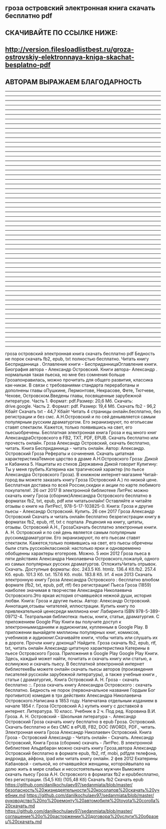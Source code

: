 гроза островский электронная книга скачать бесплатно pdf
--------------------------------------------------
СКАЧИВАЙТЕ ПО ССЫЛКЕ НИЖЕ:
--------------------------------------------------
http://version.filesloadlistbest.ru/groza-ostrovskiy-elektronnaya-kniga-skachat-besplatno-pdf
--------------------------------------------------
АВТОРАМ ВЫРАЖАЕМ БЛАГОДАРНОСТЬ
--------------------------------------------------
--------------------------------------------------
--------------------------------------------------
--------------------------------------------------
--------------------------------------------------
--------------------------------------------------
--------------------------------------------------
--------------------------------------------------
--------------------------------------------------
--------------------------------------------------
--------------------------------------------------
--------------------------------------------------
--------------------------------------------------
--------------------------------------------------
--------------------------------------------------
--------------------------------------------------
--------------------------------------------------
--------------------------------------------------
--------------------------------------------------
--------------------------------------------------
--------------------------------------------------
--------------------------------------------------
--------------------------------------------------
--------------------------------------------------
--------------------------------------------------
--------------------------------------------------
--------------------------------------------------
--------------------------------------------------
--------------------------------------------------
--------------------------------------------------
--------------------------------------------------
--------------------------------------------------
--------------------------------------------------
--------------------------------------------------
--------------------------------------------------
--------------------------------------------------
--------------------------------------------------
--------------------------------------------------
--------------------------------------------------
--------------------------------------------------
--------------------------------------------------
--------------------------------------------------
--------------------------------------------------
--------------------------------------------------
--------------------------------------------------
--------------------------------------------------
--------------------------------------------------
--------------------------------------------------
--------------------------------------------------
--------------------------------------------------
--------------------------------------------------
--------------------------------------------------
--------------------------------------------------
--------------------------------------------------
--------------------------------------------------
--------------------------------------------------
--------------------------------------------------
гроза островский электронная книга скачать бесплатно pdf Бедность не порок скачать fb2, epub, txt полностью бесплатно. Читать книгу  Бесприданница . Оглавление книги - БесприданницаОглавление книги. Биография автора - Александр Островский. Книги автора- Александр . нормальная такая пьеска, но мне без сомнения больше Грозапонравилась, можно прочитать для общего развития, классика как-никак. В связи с требованиями стандарта переработаны и дополнены главы оПушкине, Лермонтове, Некрасове, Фете, Тютчеве, Чехове, Островском.Введены главы, посвященные зарубежной литературе. Часть 1. Формат: pdf.Размер: 20,6 Мб. Скачать: drive.google. Часть 2. Формат: pdf. Размер: 19,4 Мб. Cкачать fb2 - 96,2 Кбайт Cкачать txt - 44,7 Кбайт Читать 4 страницы онлайн.бесплатно, без регистрации и без смс. А.Н.Островский и по сей деньявляется самым популярным русским драматургом. Его экранизируют, по егопьесам ставят спектакли. Кажется, только появившись на свет, его пьесыобречены. Бесплатная электронная книга Гроза и ещ много книг АлександраОстровского в FB2, TXT, PDF, EPUB. Скачать бесплатно или прочесть онлайн. Гроза  Александр Островский, скачать бесплатно, читать. Книга Бесприданница - читать онлайн. Автор: Александр. Островский Гроза Рефераты и сочинения. Скачать цитатная характеристикаТемное царство в драме А.Н.Островского Гроза: Дикой и Кабаниха 5. Нацитаты из стихов Державина Дикой говорит Кулигину: Ты у меня грубить.Катерина как трагический характер (по пьесе Александра Островского Гроза). В книжном интернет-магазине Читай-город вы можете заказать книгу Гроза (Островский А.) по низкой цене. Бесплатная доставка по всей России,скидки и акции по карте любимого покупателя!. 26 окт 2017  В электронной библиотеке ЛитРес можно скачать книгу Гроза (сборник)Александра Островского бесплатно в форматах fb2, txt, epub, pdf или читатьонлайн! Оставляйте и читайте отзывы о книге на ЛитРес!, 978-5-17-103825-0.
Книга: Гроза и другие пьесы - Александр Островский. Купить. 26 сен 2017  Гроза Александр Островский  Скачать и читать онлайн бесплатно безрегистрации книгу в форматах fb2, epub, rtf, txt с портала .Рецензия на книгу, цитаты, отзывы. Островский А.Н., ГрозаСкачать бесплатно электронные книги. А. Н. Островский и по сей день является самым популярным русскимдраматургом. Его экранизируют, по его пьесам ставят спектакли. Кажется,только появившись на свет, его пьесы обречены были стать русскойклассикой: настолько ярки и одновременно обобщенны характеры егогероев. Можно. 5 июн 2012  Гроза  пьеса в пяти действиях Александра Николаевича Островского,пожалуй, одного из самых популярных русских драматургов.  ОтложитьЧитать отрывок. Скачать. Доступные форматы: doc. 243.5 Кб. htmlz. 136.4 Кб.fb2. 257.4 Кб. epub. 101.3 Кб. txt. 157.6 Кб. mobi. 183.8 Кб. lrf. 4 ноя 2013  Скачать электронную книгу Гроза Александра Островского : бесплатно влюбом формате (fb2, txt, epub, pdf, rtf) без регистрации! Пьеса Гроза (1859) наиболее значимая в творчестве Александра Николаевича Островского.Это яркая история отчаявшейся нежной души, история любви. Книга: Гроза и другие пьесы. Автор: Александр Островский. Аннотация,отзывы читателей, иллюстрации. Купить книгу по привлекательной ценесреди миллиона книг Лабиринта  ISBN 978-5-389-09712-4. Театральная библиотека: пьесы, книги, статьи, драматургия. С приложением Google Play Книги вы получите доступ к электроннымизданиям и аудиокнигам, купленным в Google Play. В приложении вынайдете миллионы популярных книг, комиксов, учебников и аудиокниг.Скачивайте книги, чтобы читать или слушать их в дороге. Прочли книгу доконца? Найдите. Гроза скачать fb2, epub, rtf, txt, читать онлайн  Александр
цитатную характеристика Катерины в пьесе Островского Гроза. Приложения в Google Play  Google Play Книги. Здесь, каждый может найти, почитать и скачать книгу или статью, а еслинужно и скачать пьесу.  В бесплатной электронной интернет библиотекеВы можете онлайн скачать пьесы авторов (произведения писателей русскойи зарубежной литературы), а также учебные книги , статьи ( драматургия,. Книга Островский А. Н. Гроза - скачать бесплатно ::. Гроза скачать книгу Александра Островского : скачать бесплатно. Бедность не порок (первоначальное название Гордым Бог противится) комедия в трх действиях Александра Николаевича Островского.Написана в 1853 году. Напечатана отдельным изданием в начале 1854 г. Гроза (Островский А.)  купить книгу с доставкой в интернет. Литература. 10 класс. Учебник в 2 ч. Под ред. Коровина В.И. Гроза. А. Н. Островский - Школьная литература  -. Александр Островский Гроза  скачать книгу бесплатно в epub
Гроза. Островский. Скачать бесплатно и без СМС в ePUB, FB2, DOC (WORD), PDF., читать. Электронная книга Гроза  Александр Николаевич Островский. Книга Гроза - Островский Александр - Читать онлайн - Скачать. Александр Островский, Книга Гроза (сборник)  скачать  - ЛитРес. В электронной библиотеке Альдебаран можно скачать книгу Гроза,автора Александр Островский бесплатно в формате epub, fb2, rtf, mobi, pdfдля телефона, андроида, айфона, ipad или читать книгу онлайн. 2 фев 2012   Екатерины Кабановой - сильной, но отчаявшейся женщины, которойвыпало на долю жить в мире слабых и несостоятельных мужчин Выможете скачать пьесу Гроза А.Н. Островского в форматах fb2 и epubбесплатно, без регистрации. (54,5 Кб) (105,48 Кб) Скачать fb2 Скачать epub
https://github.com/danilkochulaev97/sedanmiata/blob/master/безопасность%20жизнедеятельности%20косолапов%20скачать%20учебник.md
https://github.com/danilkochulaev97/sedanmiata/blob/master/руководство%20по%20ремонту%20автомобиля%20toyota%20corolla%20скачать.md
https://github.com/danilkochulaev97/sedanmiata/blob/master/соглашение%20о%20расторжении%20договора%20услуги%20образец%20скачать.md